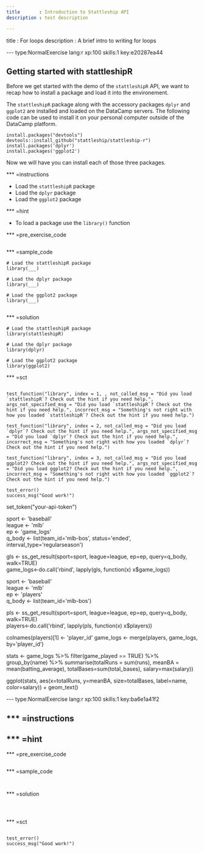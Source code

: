 ```yaml
---
title       : Introduction to Stattleship API
description : test description

---
```

title       : For loops
description : A brief intro to writing for loops

--- type:NormalExercise lang:r xp:100 skills:1 key:e20287ea44
## Getting started with stattleshipR

Before we get started with the demo of the `stattleshipR` API, we want to recap how to install a package and load it into the environement. 

The `stattleshipR` package along with the accessory packages `dplyr` and `ggplot2` are installed and loaded on the DataCamp servers. The following code can be used to install it on your personal computer outside of the DataCamp platform.  

```
install.packages("devtools")  
devtools::install_github("stattleship/stattleship-r")
install.packages('dplyr')
install.packages('ggplot2')
```

Now we will have you can install each of those three packages.

*** =instructions
- Load the `stattleshipR` package
- Load the `dplyr` package
- Load the `ggplot2` package

*** =hint
- To load a package use the `library()` function

*** =pre_exercise_code
```{r}

```

*** =sample_code
```{r}
# Load the stattleshipR package
library(___)  

# Load the dplyr package
library(___)

# Load the ggplot2 package
library(___)


```

*** =solution
```{r}
# Load the stattleshipR package
library(stattleshipR)  

# Load the dplyr package
library(dplyr)

# Load the ggplot2 package
library(ggplot2)

```

*** =sct
```{r}

test_function("library", index = 1, , not_called_msg = "Did you load `stattleshipR`? Check out the hint if you need help.", args_not_specified_msg = "Did you load `stattleshipR`? Check out the hint if you need help.", incorrect_msg = "Something's not right with how you loaded `stattleshipR`? Check out the hint if you need help.")

test_function("library", index = 2, not_called_msg = "Did you load `dplyr`? Check out the hint if you need help.", args_not_specified_msg = "Did you load `dplyr`? Check out the hint if you need help.", incorrect_msg = "Something's not right with how you loaded `dplyr`? Check out the hint if you need help.")

test_function("library", index = 3, not_called_msg = "Did you load ggplot2? Check out the hint if you need help.", args_not_specified_msg = "Did you load ggplot2? Check out the hint if you need help.", incorrect_msg = "Something's not right with how you loaded `ggplot2`? Check out the hint if you need help.")

test_error()
success_msg("Good work!")
```




set_token("your-api-token")

sport <- 'baseball'  
league <- 'mlb'  
ep <- 'game_logs'  
q_body <- list(team_id='mlb-bos', status='ended', interval_type='regularseason')

gls <- ss_get_result(sport=sport, league=league, ep=ep, query=q_body, walk=TRUE)  
game_logs<-do.call('rbind', lapply(gls, function(x) x$game_logs)) 

sport <- 'baseball'  
league <- 'mlb'  
ep <- 'players'  
q_body <- list(team_id='mlb-bos')

pls <- ss_get_result(sport=sport, league=league, ep=ep, query=q_body, walk=TRUE)  
players<-do.call('rbind', lapply(pls, function(x) x$players)) 

colnames(players)[1] <- 'player_id'
game_logs <- merge(players, game_logs, by='player_id')

stats <- 
  game_logs %>%
  filter(game_played == TRUE) %>%
  group_by(name) %>%
  summarise(totalRuns = sum(runs), meanBA = mean(batting_average), totalBases=sum(total_bases), salary=max(salary))

ggplot(stats, aes(x=totalRuns, y=meanBA, size=totalBases, label=name, color=salary)) + geom_text()


--- type:NormalExercise lang:r xp:100 skills:1  key:ba6e1a41f2
##     

*** =instructions
- 

*** =hint
- 

*** =pre_exercise_code
```{r}

```

*** =sample_code
```{r}


```

*** =solution
```{r}



```

*** =sct
```{r}

test_error()
success_msg("Good work!")
```




